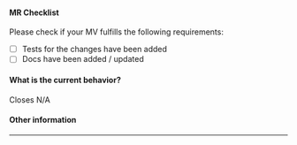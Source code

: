 #### MR Checklist

Please check if your MV fulfills the following requirements:

- [ ] Tests for the changes have been added
- [ ] Docs have been added / updated

#### What is the current behavior?

<!-- Please describe the current behavior that you are modifying, or link to a relevant issue. -->

Closes N/A

#### Other information

---
